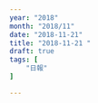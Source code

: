 ```yaml
---
year: "2018"
month: "2018/11"
date: "2018-11-21"
title: "2018-11-21 "
draft: true
tags: [
    "日報"
]

---
```


